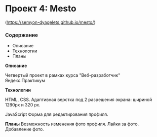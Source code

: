 # Проект 4: Mesto
(https://semyon-dyagelets.github.io/mesto/)

### Содержание
* Описание
* Технологии
* Планы

**Описание**

Четвертый проект в рамках курса "Веб-разработчик" Яндекс.Практикум

**Технологии**

HTML, CSS.
Адаптивная верстка под 2 разрешения экрана: шириной 1280px и 320 px.

JavaScript
Форма для редактирования профиля.

**Планы**
Возможность изменения фото профиля.
Лайки за фото.
Добавление фото.
